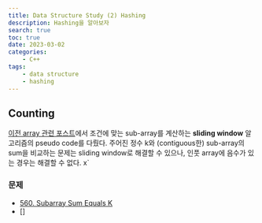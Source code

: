 ```yaml
---
title: Data Structure Study (2) Hashing
description: Hashing을 알아보자
search: true
toc: true
date: 2023-03-02
categories:
    - C++
tags: 
    - data structure
    - hashing
---
```



## Counting
[이전 array 관련 포스트](https://wjlee-ling.github.io/data%20structure/algorithms-array/)에서 조건에 맞는 sub-array를 계산하는 **sliding window** 알고리즘의 pseudo code를 다뤘다. 주어진 정수 k와 (contiguous한) sub-array의 sum을 비교하는 문제는 sliding window로 해결할 수 있으나, 인풋 array에 음수가 있는 경우는 해결할 수 없다. x`

### 문제
* [560. Subarray Sum Equals K](https://github.com/wjlee-ling/algorithms/blob/main/0560-subarray-sum-equals-k/0560-subarray-sum-equals-k.cpp)
* []
